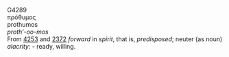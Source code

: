 <body>
  <p>G4289<br>  πρόθυμος  <br> prothumos  <br><i>proth‘-oo-mos </i><br>From <a href="g4253.htm">4253</a> and <a href="g2372.htm">2372</a>  <i>forward</i> in <i>spirit</i>, that is, <i>predisposed</i>; neuter (as noun) <i>alacrity:</i> - ready, willing.<br></p>
 </body>